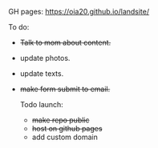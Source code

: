 GH pages: https://oia20.github.io/landsite/

To do:
- ~~Talk to mom about content.~~
- update photos.
- update texts.
- ~~make form submit to email.~~

  Todo launch:
  - ~~make repo public~~
  - ~~host on github pages~~
  - add custom domain
